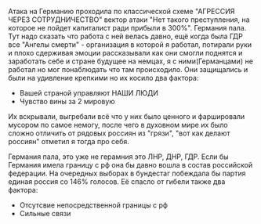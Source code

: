 Атака на Германию проходила по классической схеме "АГРЕССИЯ ЧЕРЕЗ СОТРУДНИЧЕСТВО" вектор атаки "Нет такого преступления, на которое не пойдет капиталист ради прибыли в 300%". Германия пала. Тут надо сказать что работа с ней велась давно, ещё когда была ГДР все "Ангелы смерти" - организация в которой я работал, потирали руки и плохо сдерживая эмоции рассказывали как они смогли поднятся и заработать себе и стране будущее на немцах, я с ними(Германцами) не работал но мог понаблюдать что там происходило. Они защищались и были на удивление крепкими но их косило два фактора:
* Вашей страной управляют НАШИ ЛЮДИ
* Чувство вины за 2 мировую

Их вскрывали, выгребали всё что у них было ценного и фаршировали мусором по самое немогу, после чего в духовном мире их было сложно отличить от рядовых россиян из "грязи", "вот как делают россиян" отметил я тогда про себя.

Германия пала, это уже не герамния это ЛНР, ДНР, ГДР. Если бы Германия имела границу с рф она бы давно вошла в состав российской федерации. На очередных выборах в бундестаг побеждала бы партия единая россия со 146% голосов. Её спасло от гибели также два фактора:
* Отсутсвие непосредственной границы с рф
* Сильные связи